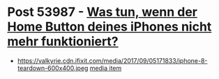 # Post 53987 - [Was tun, wenn der Home Button deines iPhones nicht mehr funktioniert?](https://www.ifixit.com/News/53987/was-tun-wenn-der-home-button-deines-iphones-nicht-mehr-funktioniert-3)

- https://valkyrie.cdn.ifixit.com/media/2017/09/05171833/iphone-8-teardown-600x400.jpeg [media item](media-27610.md)